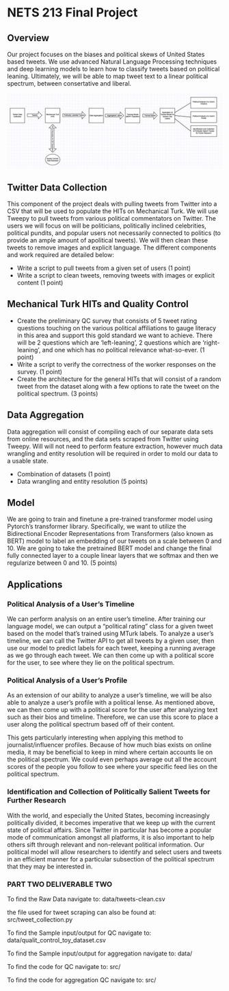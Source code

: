 # NETS 213 Final Project


## Overview

Our project focuses on the biases and political skews of United States based tweets. We use advanced Natural Language Processing techniques and deep learning models to learn how to classify tweets based on political leaning. Ultimately, we will be able to map tweet text to a linear political spectrum, between consertative and liberal.


![alt_text](./flow_diagram.png)



## Twitter Data Collection

This component of the project deals with pulling tweets from Twitter into a CSV that will be used to populate the HITs on Mechanical Turk. We will use Tweepy to pull tweets from various political commentators on Twitter. The users we will focus on will be politicians, politically inclined celebrities, political pundits, and popular users not necessarily connected to politics (to provide an ample amount of apolitical tweets). We will then clean these tweets to remove images and explicit language. The different components and work required are detailed below:



*   Write a script to pull tweets from a given set of users (1 point)
*   Write a script to clean tweets, removing tweets with images or explicit content (1 point)


## Mechanical Turk HITs and Quality Control



*   Create the preliminary QC survey that consists of 5 tweet rating questions touching on the various political affiliations to gauge literacy in this area and support this gold standard we want to achieve. There will be 2 questions which are ‘left-leaning’, 2 questions which are ‘right-leaning’, and one which has no political relevance what-so-ever. (1 point)
*   Write a script to verify the correctness of the worker responses on the survey. (1 point)
*   Create the architecture for the general HITs that will consist of a random tweet from the dataset along with a few options to rate the tweet on the political spectrum. (3 points)


## Data Aggregation

Data aggregation will consist of compiling each of our separate data sets from online resources, and the data sets scraped from Twitter using Tweepy. Will will not need to perform feature extraction, however much data wrangling and entity resolution will be required in order to mold our data to a usable state.



*   Combination of datasets (1 point)
*   Data wrangling and entity resolution (5 points)


## Model

We are going to train and finetune a pre-trained transformer model using Pytorch’s transformer library. Specifically, we want to utilize the Bidirectional Encoder Representations from Transformers (also known as BERT) model to label an embedding of our tweets on a scale between 0 and 10. We are going to take the pretrained BERT model and change the final fully connected layer to a couple linear layers that we softmax and then we regularize between 0 and 10. (5 points)


## Applications


### Political Analysis of a User’s Timeline

We can perform analysis on an entire user’s timeline. After training our language model, we can output a “political rating” class for a given tweet based on the model that’s trained using MTurk labels. To analyze a user’s timeline, we can call the Twitter API to get all tweets by a given user, then use our model to predict labels for each tweet, keeping a running average as we go through each tweet. We can then come up with a political score for the user, to see where they lie on the political spectrum.


### Political Analysis of a User’s Profile

As an extension of our ability to analyze a user’s timeline, we will be also able to analyze a user’s profile with a political lense. As mentioned above, we can then come up with a political score for the user after analyzing text such as their bios and timeline. Therefore, we can use this score to place a user along the political spectrum based off of their content. 

This gets particularly interesting when applying this method to journalist/influencer profiles. Because of how much bias exists on online media, it may be beneficial to keep in mind where certain accounts lie on the political spectrum. We could even perhaps average out all the account scores of the people you follow to see where your specific feed lies on the political spectrum. 


### Identification and Collection of Politically Salient Tweets for Further Research

With the world, and especially the United States, becoming increasingly politically divided, it becomes imperative that we keep up with the current state of political affairs. Since Twitter in particular has become a popular mode of communication amongst all platforms, it is also important to help others sift through relevant and non-relevant political information. Our political model will allow researchers to identify and select users and tweets in an efficient manner for a particular subsection of the political spectrum that they may be interested in.


### PART TWO DELIVERABLE TWO

To find the Raw Data navigate to:
data/tweets-clean.csv

the file used for tweet scraping can also be found at:
src/tweet_collection.py

To find the Sample input/output for QC navigate to:
data/qualit_control_toy_dataset.csv

To find the Sample input/output for aggregation navigate to:
data/

To find the code for QC navigate to:
src/

To find the code for aggregation QC navigate to:
src/
